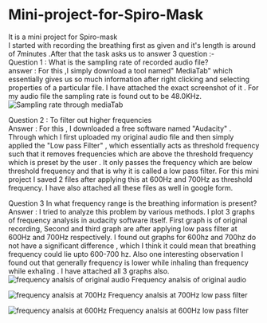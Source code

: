 # Mini-project-for-Spiro-Mask
It is a mini project for Spiro-mask
<br>
I started with recording the breathing first as given and it's length is around of 7minutes .After that the task asks us to answer 3 question :- 
<br>
Question 1 : What is the sampling rate of recorded audio file?
<br>
answer : For this ,I simply download a tool named" MediaTab" which essentially gives us so much information after right clicking and selecting properties of a particular file. I have attached the exact screenshot of it . For my audio file the sampling rate is found out to be 48.0KHz.
![Sampling rate through mediaTab](https://github.com/Hrishit-Gupta/Mini-project-for-Spiro-Mask/assets/162542866/ae32d560-603e-4dbf-88f2-514da541e953)
<br>

Question 2 : To filter out higher frequencies 
<br>
Answer : For this ,  I downloaded a free software named "Audacity" . Through which I first uploaded my original audio file and then simply applied the "Low pass Filter" , which essentially acts as threshold frequency such that it removes frequencies which are above the threshold frequency which is preset by the user . It only passes the frequency which are below threshold frequency and that is why it is called a low pass filter. For this mini project  I saved 2 files after applying this at 600Hz and 700Hz as threshold frequency. I have also attached all these files as well in google form.
<br>

Question 3 In what frequency range is the breathing information is present?
<br>
Answer : I tried to analyze this problem by various methods. I plot 3 graphs of frequency analysis in audacity software itself. First graph is of original recording, Second and third graph are after applying low pass filter at 600Hz and 700Hz respectively. I found out graphs for 600hz and 700hz do not have a significant difference , which I think it could mean that breathing frequency could lie upto 600-700 hz. Also one interesting observation I found out that generally frequency is lower while inhaling than frequency while exhaling . I have attached all 3 graphs also.
![frequency analsis of original audio](https://github.com/Hrishit-Gupta/Mini-project-for-Spiro-Mask/assets/162542866/a796624a-cdea-4a1c-a927-5f2913fbf750)
Frequency analsis of original audio 
<br>

![frequency analsis at 700Hz](https://github.com/Hrishit-Gupta/Mini-project-for-Spiro-Mask/assets/162542866/8787bd1c-9c0b-447b-a46b-59447ee0afd2)
Frequency analsis at 700Hz low pass filter
<br>

![frequency analsis at 600Hz](https://github.com/Hrishit-Gupta/Mini-project-for-Spiro-Mask/assets/162542866/90151c76-63c8-4a56-a0ac-8387453c4eeb)
Frequency analsis at 600Hz low pass filter










